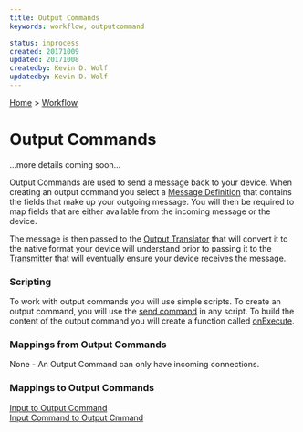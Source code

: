 ```yaml
---
title: Output Commands
keywords: workflow, outputcommand

status: inprocess
created: 20171009
updated: 20171008
createdby: Kevin D. Wolf
updatedby: Kevin D. Wolf
---
```

[Home](../Index.md) > [Workflow](Index.md)

# Output Commands

...more details coming soon...

Output Commands are used to send a message back to your device.  When creating an output command you select a [Message 
Definition](../Messaging/Index.md) that contains the fields that make up your outgoing message.  You will then be required
to map fields that are either available from the incoming message or the device.

The message is then passed to the [Output Translator](../PipelineModules/OutputTranslator.md) that will convert it to the native format your device will understand prior to passing it to the 
[Transmitter](../PipelineModules/Transmitter.md) that will eventually ensure your device receives the message.

### Scripting
To work with output commands you will use simple scripts.  To create an output command, you will use the [send command](../Scripting/InvokeOutputCommand.md) in any script.  To build the content of the output command 
you will create a function called [onExecute](../Scripting/OutputCommandCreate.md).

### Mappings from Output Commands
None - An Output Command can only have incoming connections.

### Mappings to Output Commands

[Input to Output Command](./Mappings/InputToOutputCommand.md)  
[Input Command to Output Cmmand](./Mappings/InputCommandToOutputCommand.md)  
